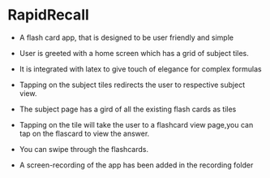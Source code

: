 # RapidRecall

* A flash card app, that is designed to be user friendly and simple
* User is greeted with a home screen which has a grid of subject tiles.
* It is integrated with latex to give touch of elegance for complex formulas
* Tapping on the subject tiles redirects the user to respective subject view.
* The subject page has a gird of all the existing flash cards as tiles
* Tapping on the tile will take the user to a flashcard view page,you can tap on the flascard to view the answer.
* You can swipe through the flashcards.

* A screen-recording of the app has been added in the recording folder
